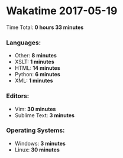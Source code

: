 # Wakatime 2017-05-19

Time Total: **0 hours 33 minutes**

### Languages:
- Other: **8 minutes** 
- XSLT: **1 minutes** 
- HTML: **14 minutes** 
- Python: **6 minutes** 
- XML: **1 minutes** 

### Editors:
- Vim: **30 minutes** 
- Sublime Text: **3 minutes** 

### Operating Systems:
- Windows: **3 minutes** 
- Linux: **30 minutes** 

